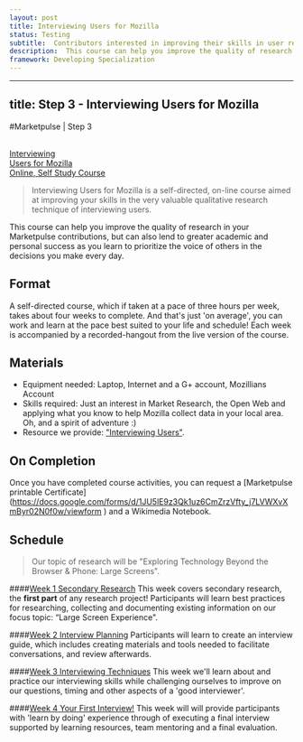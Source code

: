 ```yaml
---
layout: post
title: Interviewing Users for Mozilla
status: Testing
subtitle:  Contributors interested in improving their skills in user research through Participation at Mozilla
description:  This course can help you improve the quality of research in your contributions that involve interviewing users, while lending to greater academic and personal success as you learn to prioritize the voice of others in the decisions you make every day.
framework: Developing Specialization
---
```


---
title:  Step 3 - Interviewing Users for Mozilla
---

#Marketpulse | Step 3

<br>

<a class="btn btn-lg btn-warning ladder-step" href="/modules/marketpulse_activities/step_3/">
  <i class="fa fa-microphone fa-5x pull-left"></i>Interviewing<br>Users for Mozilla<br/>Online, Self Study Course</a>

  >Interviewing Users for Mozilla is a self-directed, on-line course aimed at improving your skills in the very valuable qualitative research technique of interviewing users.

   This course can help you improve the quality of research in your Marketpulse contributions, but can also lend to greater academic and personal success as you learn to prioritize the voice of others in the decisions you make every day.

## Format

A self-directed course, which if taken at a pace of three hours per week, takes about four weeks to complete. And that's just 'on average', you can work and learn at the pace best suited to your life and schedule! Each week is accompanied by a recorded-hangout from the live version of the course.

## Materials

* Equipment needed: Laptop, Internet and a G+ account, Mozillians Account
* Skills required: Just an interest in Market Research, the Open Web and applying what you know to help Mozilla collect data in your local area. Oh, and a spirit of adventure :)
* Resource we provide: ["Interviewing Users"](http://rosenfeldmedia.com/books/interviewing-users/).

## On Completion

Once you have completed course activities, you can request a [Marketpulse printable Certificate] (https://docs.google.com/forms/d/1JU5lE9z3Qk1uz6CmZrzVfty_j7LVWXvXmByr02N0f0w/viewform ) and a Wikimedia Notebook.

## Schedule

> Our topic of research will be "Exploring Technology Beyond the Browser & Phone: Large Screens".

####[Week 1  Secondary Research](/pages/secondary_research.html)
This week covers secondary research, the **first part** of any research project!
Participants will learn best practices for researching, collecting and documenting existing information on our focus topic: “Large Screen Experience".

####[Week 2  Interview Planning](/pages/interview_planning.html)
Participants will learn to create an interview guide, which includes creating materials and tools needed to facilitate conversations, and review afterwards.

####[Week 3  Interviewing Techniques](/pages/interviewing_techniques.html)
This week we'll learn about and practice our interviewing skills while challenging ourselves to improve on our questions, timing and other aspects of a 'good interviewer'.

####[Week 4  Your First Interview!](/pages/first_interview.html)
This week will will provide participants with 'learn by doing' experience through of executing a final interview supported by learning resources, team mentoring and a final evaluation.
